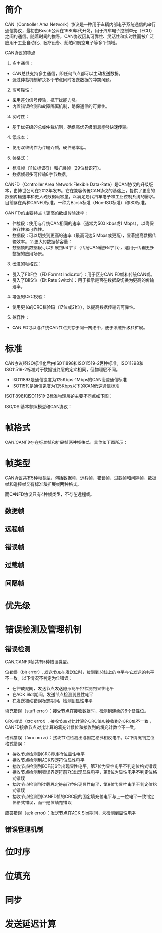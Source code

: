 # 简介

CAN（Controller Area Network）协议是一种用于车辆内部电子系统通信的串行通信协议，最初由Bosch公司在1980年代开发，用于汽车电子控制单元（ECU）之间的通信。随着时间的推移，CAN协议因其可靠性、灵活性和实时性而被广泛应用于工业自动化、医疗设备、船舶和航空电子等多个领域。

CAN协议的特点
1. 多主通信：
- CAN总线支持多主通信，即任何节点都可以主动发送数据。
- 通过仲裁机制解决多个节点同时发送数据的冲突问题。
2. 高可靠性：
- 采用差分信号传输，抗干扰能力强。
- 内置错误检测和故障隔离机制，确保通信的可靠性。
3. 实时性：
- 基于优先级的总线仲裁机制，确保高优先级消息能够快速传输。
4. 低成本：
- 使用双绞线作为传输介质，硬件成本低。
5. 帧格式：
- 标准帧（11位标识符）和扩展帧（29位标识符）。
- 数据帧最多可传输8字节数据。

CANFD（Controller Area Network Flexible Data-Rate）是CAN协议的升级版本，由博世公司在2012年发布。它在兼容传统CAN协议的基础上，提供了更高的数据传输速率和更大的数据帧容量，以满足现代汽车电子和工业控制系统的需求。目前存在两种CANFD标准，一种为Borsh标准（Non-ISO标准）和ISO标准。

CAN FD的主要特点
1.更高的数据传输速率：
- 仲裁段：使用与传统CAN相同的速率（通常为500 kbps或1 Mbps），以确保兼容性和可靠性。
- 数据段：可以切换到更高的速率（最高可达5 Mbps或更高），显著提高数据传输效率。
2.更大的数据帧容量：
- 数据帧的数据段可以扩展到64字节（传统CAN最多8字节），适用于传输更多数据的应用场景。
3. 改进的帧格式：
- 引入了FDF位（FD Format Indicator）：用于区分CAN FD帧和传统CAN帧。
- 引入了BRS位（Bit Rate Switch）：用于指示是否在数据段切换为更高的传输速率。
4. 增强的CRC校验：
- 使用更长的CRC校验码（17位或21位），以提高数据传输的可靠性。
5. 兼容性：
- CAN FD可以与传统CAN节点共存于同一网络中，便于系统升级和扩展。

# 标准

CAN协议经ISO标准化后由ISO11898和ISO11519-2两种标准。ISO11898和ISO11519-2标准对于数据链路层的定义相同，但物理层不同。

- ISO11898是通信速度为125Kbps-1Mbps的CAN高速通信标准
- ISO11519是通信速度为125Kbps以下的CAN低速通信标准

ISO11898和ISO11519-2标准物理层的主要不同点如下图：


ISO/OSI基本参照模型和CAN协议：


# 帧格式

CAN/CANFD存在标准帧和扩展帧两种帧格式。具体如下图所示：


# 帧类型

CAN协议共有5种帧类型，包括数据帧、远程帧、错误帧、过载帧和间隔帧，数据帧和遥控帧又有标准和扩展帧两种格式。

而CANFD协议只有4种帧类型，不存在远程帧。

## 数据帧

## 远程帧

## 错误帧

## 过载帧

## 间隔帧



# 优先级

# 错误检测及管理机制

## 错误检测

CAN/CANFD帧共有5种错误类型。

位错误（bit error）：发送节点在发送位时，检测到总线上的电平与它发送的电平不一致。以下情况不判定为位错误：
- 在仲裁期间，发送节点发送隐形电平但检测到显性电平
- 在ACK Slot期间，发送节点检测到显性电平
- 在发送被动错误标志期间，检测到显性电平

填充错误（stuff error）：接受节点在接收数据时，检测到连续的6个显性位。

CRC错误（crc error）：接收节点对比计算的CRC值和接收到的CRC值不一致；CANFD接收节点对比计算的填充计数位和接收到的填充计数位不一致。

格式错误（form error）：接收节点检测出与固定格式相反电平。以下情况判定位格式错误：
- 接收节点检测到CRC界定符位显性电平
- 接收节点检测到ACK界定符位显性电平
- 接收节点检测到EOF前6位出现显性电平，第7位为显性电平不判定位格式错误
- 接收节点检测到错误界定符前7位出现显性电平，第8位为显性电平不判定位格式错误
- 接收节点检测到过载界定符前7位出现显性电平，第8位为显性电平不判定位格式错误
- 接收节点检测到CANFD帧的CRC段的固定填充位电平与上一位电平一致判定位格式错误，而不是位填充错误

应答错误（ack error）：发送节点在ACK Slot期间，未检测到显性电平

## 错误管理机制

# 位时序

# 位填充

# 同步

# 发送延迟计算
